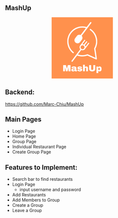 ## MashUp
<p align="center">
    <img src="public/images/MashUpLogo_V2.png" width="200">
</p>

## Backend:
https://github.com/Marc-Chiu/MashUp

## Main Pages
- Login Page
- Home Page
- Group Page
- Individual Restaurant Page
- Create Group Page

## Features to Implement:
- Search bar to find restaurants
- Login Page
    - input username and password
- Add Restaurants
- Add Members to Group
- Create a Group
- Leave a Group